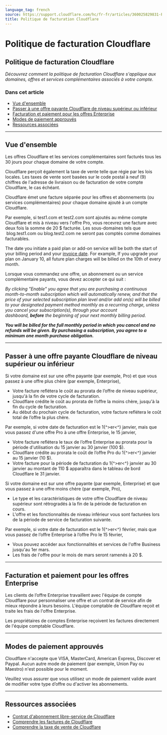 ```yaml
---
language_tag: french
source: https://support.cloudflare.com/hc/fr-fr/articles/360025829831-Politique-de-facturation-Cloudflare
title: Politique de facturation Cloudflare
---
```


# Politique de facturation Cloudflare

## Politique de facturation Cloudflare

_Découvrez comment la politique de facturation Cloudflare s'applique aux domaines, offres et services complémentaires associés à votre compte._

### Dans cet article

-   [Vue d'ensemble](https://support.cloudflare.com/hc/fr-fr/articles/360025829831-Politique-de-facturation-Cloudflare#12345679)
-   [Passer à une offre payante Cloudflare de niveau supérieur ou inférieur](https://support.cloudflare.com/hc/fr-fr/articles/360025829831-Politique-de-facturation-Cloudflare#12345680)
-   [Facturation et paiement pour les offres Enterprise](https://support.cloudflare.com/hc/fr-fr/articles/360025829831-Politique-de-facturation-Cloudflare#12345682)
-   [Modes de paiement approuvés](https://support.cloudflare.com/hc/fr-fr/articles/360025829831-Politique-de-facturation-Cloudflare#12345683)
-   [Ressources associées](https://support.cloudflare.com/hc/fr-fr/articles/360025829831-Politique-de-facturation-Cloudflare#12345684)

___

## Vue d'ensemble

Les offres Cloudflare et les services complémentaires sont facturés tous les 30 jours pour chaque domaine de votre compte.

Cloudflare perçoit également la taxe de vente telle que régie par les lois locales. Les taxes de vente sont basées sur le code postal à neuf (9) chiffres de l'adresse de livraison ou de facturation de votre compte Cloudflare, le cas échéant.

Cloudflare émet une facture séparée pour les offres et abonnements (ou services complémentaires) pour chaque domaine ajouté à un compte Cloudflare.

Par exemple, si test1.com et test2.com sont ajoutés au même compte Cloudflare et mis à niveau vers l'offre Pro, vous recevrez une facture avec deux fois la somme de 20 $ facturée. Les sous-domaines tels que  blog.test1.com ou blog.test2.com ne seront pas comptés comme domaines facturables.

The date you initiate a paid plan or add-on service will be both the start of your billing period and your [invoice date](https://support.cloudflare.com/hc/articles/205610698). For example, If you upgrade your plan on January 10, all future plan charges will be billed on the 10th of every month.

Lorsque vous commandez une offre, un abonnement ou un service complémentaire payants, vous devez accepter ce qui suit :

_By clicking "Enable" you agree that you are purchasing a continuous month-to-month subscription which will automatically renew, and that the price of your selected subscription plan level and/or add on(s) will be billed to your designated payment method monthly as a recurring charge, unless you cancel your subscription(s), through your account dashboard,_ _**before**_ _the beginning of your next monthly billing period._

_**You will be billed for the full monthly period in which you cancel and no refunds will be given. By purchasing a subscription, you agree to a minimum one month purchase obligation.**_

___

## Passer à une offre payante Cloudflare de niveau supérieur ou inférieur

Si votre domaine est sur une offre payante (par exemple, Pro) et que vous passez à une offre plus chère (par exemple, Enterprise),

-   Votre facture reflétera le coût au prorata de l’offre de niveau supérieur, jusqu'à la fin de votre cycle de facturation.
-   Cloudflare crédite le coût au prorata de l’offre la moins chère, jusqu'à la fin du cycle de facturation.
-   Au début du prochain cycle de facturation, votre facture reflétera le coût total de l’offre la plus chère.

Par exemple, si votre date de facturation est le 1{^>er<^} janvier, mais que vous passez d'une offre Pro à une offre Enterprise, le 15 janvier,

-   Votre facture reflétera le taux de l’offre Enterprise au prorata pour la période d'utilisation du 15 janvier au 30 janvier (100 $).
-   Cloudflare crédite au prorata le coût de l’offre Pro du 1{^>er<^} janvier au 15 janvier (10 $).
-   Votre facture pour la période de facturation du 1{^>er<^} janvier au 30 janvier au montant de 110 $ apparaîtra dans le tableau de bord Cloudflare le 31 janvier.

Si votre domaine est sur une offre payante (par exemple, Enterprise) et que vous passez à une offre moins chère (par exemple, Pro),

-   Le type et les caractéristiques de votre offre Cloudflare de niveau supérieur sont rétrogradés à la fin de la période de facturation en cours. 
-   L'offre et les fonctionnalités de niveau inférieur vous sont facturées lors de la période de service de facturation suivante.

Par exemple, si votre date de facturation est le 1{^>er<^} février, mais que vous passez de l’offre Enterprise à l’offre Pro le 15 février,

-   Vous pouvez accéder aux fonctionnalités et services de l'offre Business jusqu'au 1er mars.
-   Les frais de l'offre pour le mois de mars seront ramenés à 20 $.

___

## Facturation et paiement pour les offres Enterprise

Les clients de l’offre Enterprise travaillent avec l'équipe de compte Cloudflare pour personnaliser une offre et un contrat de service afin de mieux répondre à leurs besoins. L'équipe comptable de Cloudflare reçoit et traite les frais de l'offre Enterprise.

Les propriétaires de comptes Enterprise reçoivent les factures directement de l'équipe comptable Cloudflare.

___

## Modes de paiement approuvés

Cloudflare n'accepte que VISA, MasterCard, American Express, Discover et Paypal. Aucun autre mode de paiement (par exemple, Union Pay ou Maestro) n'est possible pour le moment.

Veuillez vous assurer que vous utilisez un mode de paiement valide avant de modifier votre type d’offre ou d'activer les abonnements.

___

## Ressources associées

-   [Contrat d'abonnement libre-service de Cloudflare](https://www.cloudflare.com/terms/)
-   [Comprendre les factures de Cloudflare](https://support.cloudflare.com/hc/en-us/articles/205610698-Understanding-Cloudflare-Invoices)
-   [Comprendre la taxe de vente de Cloudflare](https://support.cloudflare.com/hc/en-us/articles/360026135951-Understanding-Cloudflare-sales-tax)
